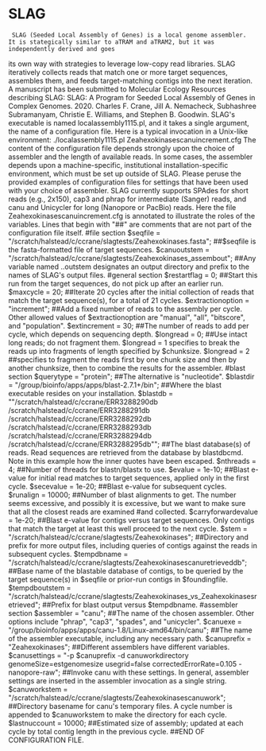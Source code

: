 # SLAG
     SLAG (Seeded Local Assembly of Genes) is a local genome assembler.  It is stategically similar to aTRAM and aTRAM2, but it was independently derived and goes 
its own way with strategies to leverage low-copy read libraries.  SLAG iteratively collects reads that match one or more target sequences, assembles them, and feeds
target-matching contigs into the next iteration.  A manuscript has been submitted to Molecular Ecology Resources describing SLAG:
     SLAG: A Program for Seeded Local Assembly of Genes in Complex Genomes.  2020.  Charles F. Crane, Jill A. Nemacheck, Subhashree Subramanyam, Christie E. Williams, and Stephen B. Goodwin.
     SLAG's executable is named localassembly1115.pl, and it takes a single argument, the name of a configuration file.  Here is a typical invocation in a Unix-like
environment:
     ./localassembly1115.pl Zeahexokinasescanuincrement.cfg
The content of the configuration file depends strongly upon the choice of assembler and the length of available reads.  In some cases, the assembler depends upon a 
machine-specific, institutional installation-specific environment, which must be set up outside of SLAG.  Please peruse the provided examples of configuration files for
settings that have been used with your choice of assembler.  SLAG currently supports SPAdes for short reads (e.g., 2x150), cap3 and phrap for intermediate (Sanger) reads, and canu and Unicycler for long (Nanopore or PacBio) reads.
     Here the file Zeahexokinasescanuincrement.cfg is annotated to illustrate the roles of the variables.  Lines that begin with "##" are comments that are not part
of the configuration file itself.
#file section
$seqfile = "/scratch/halstead/c/ccrane/slagtests/Zeahexokinases.fasta";
##$seqfile is the fasta-formatted file of target sequences.
$canuoutstem = "/scratch/halstead/c/ccrane/slagtests/Zeahexokinases_assembout";
##Any variable named ..outstem designates an output directory and prefix to the names of SLAG's output files.
#general section
$restartflag = 0;
##Start this run from the target sequences, do not pick up after an earlier run.
$maxcycle = 20;
##Iterate 20 cycles after the initial collection of reads that match the target sequence(s), for a total of 21 cycles.
$extractionoption = "increment";
##Add a fixed number of reads to the assembly per cycle.  Other allowed values of $extractionoption are "manual", "all", "bitscore", and "population".
$extincrement = 30;
##The number of reads to add per cycle, which depends on sequencing depth.
$longread = 0;
##Use intact long reads; do not fragment them. $longread = 1 specifies to break the reads up into fragments of length specified by $chunksize.  $longread = 2
##specifies to fragment the reads first by one chunk size and then by another chunksize, then to combine the results for the assembler.
#blast section
$querytype = "protein";
##The alternative is "nucleotide".
$blastdir = "/group/bioinfo/apps/apps/blast-2.7.1+/bin";
##Where the blast executable resides on your installation.
$blastdb = "\"/scratch/halstead/c/ccrane/ERR3288290db /scratch/halstead/c/ccrane/ERR3288291db /scratch/halstead/c/ccrane/ERR3288292db /scratch/halstead/c/ccrane/ERR3288293db /scratch/halstead/c/ccrane/ERR3288294db /scratch/halstead/c/ccrane/ERR3288295db\"";
##The blast database(s) of reads.  Read sequences are retrieved from the database by blastdbcmd.  Note in this example how the inner quotes have been escaped.
$nthreads = 4;
##Number of threads for blastn/blastx to use.
$evalue = 1e-10;
##Blast e-value for initial read matches to target sequences, applied only in the first cycle.
$secevalue = 1e-20;
##Blast e-value for subsequent cycles.
$runalign = 10000;
##Number of blast alignments to get.  The number seems excessive, and possibly it is excessive, but we want to make sure that all the closest reads are examined
#and collected.
$carryforwardevalue = 1e-20;
##Blast e-value for contigs versus target sequences.  Only contigs that match the target at least this well proceed to the next cycle.
$stem = "/scratch/halstead/c/ccrane/slagtests/Zeahexokinases";
##Directory and prefix for more output files, including queries of contigs against the reads in subsequent cycles.
$tempdbname = "/scratch/halstead/c/ccrane/slagtests/Zeahexokinasescanuretrieveddb";
##Base name of the blastable database of contigs, to be queried by the target sequence(s) in $seqfile or prior-run contigs in $foundingfile. 
$tempdboutstem = "/scratch/halstead/c/ccrane/slagtests/Zeahexokinases_vs_Zeahexokinasesretrieved";
##Prefix for blast output versus $tempdbname.
#assembler section
$assembler = "canu";
##The name of the chosen assembler.  Other options include "phrap", "cap3", "spades", and "unicycler".
$canuexe = "/group/bioinfo/apps/apps/canu-1.8/Linux-amd64/bin/canu";
##The name of the assembler executable, including any necessary path.
$canuprefix = "Zeahexokinases";
##Different assemblers have different variables.
$canusettings = "-p $canuprefix -d canuworkdirectory genomeSize=estgenomesize usegrid=false correctedErrorRate=0.105 -nanopore-raw";
##Invoke canu with these settings.  In general, assembler settings are inserted in the assembler invocation as a single string.
$canuworkstem = "/scratch/halstead/c/ccrane/slagtests/Zeahexokinasescanuwork";
##Directory basename for canu's temporary files.  A cycle number is appended to $canuworkstem to make the directory for each cycle.
$lastnuccount = 10000;
##Estimated size of assembly; updated at each cycle by total contig length in the previous cycle.
##END OF CONFIGURATION FILE.
